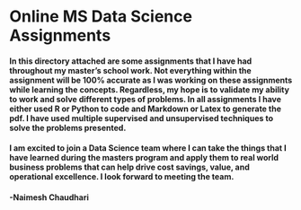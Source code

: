 # Online MS Data Science Assignments


#### In this directory attached are some assignments that I have had throughout my master’s school work. Not everything within the assignment will be 100% accurate as I was working on these assignments while learning the concepts. Regardless, my hope is to validate my ability to work and solve different types of problems. In all assignments I have either used R or Python to code and Markdown or Latex to generate the pdf. I have used multiple supervised and unsupervised techniques to solve the problems presented. 

#### I am excited to join a Data Science team where I can take the things that I have learned during the masters program and apply them to real world business problems that can help drive cost savings, value, and operational excellence. I look forward to meeting the team. 


#### -Naimesh Chaudhari





